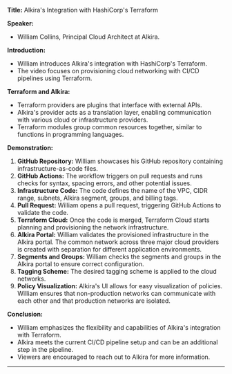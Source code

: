 **Title:** Alkira's Integration with HashiCorp's Terraform

**Speaker:** 
- William Collins, Principal Cloud Architect at Alkira.

**Introduction:**
- William introduces Alkira's integration with HashiCorp's Terraform.
- The video focuses on provisioning cloud networking with CI/CD pipelines using Terraform.

**Terraform and Alkira:**
- Terraform providers are plugins that interface with external APIs. 
- Alkira's provider acts as a translation layer, enabling communication with various cloud or infrastructure providers.
- Terraform modules group common resources together, similar to functions in programming languages.

**Demonstration:**
1. **GitHub Repository:** William showcases his GitHub repository containing infrastructure-as-code files.
2. **GitHub Actions:** The workflow triggers on pull requests and runs checks for syntax, spacing errors, and other potential issues.
3. **Infrastructure Code:** The code defines the name of the VPC, CIDR range, subnets, Alkira segment, groups, and billing tags.
4. **Pull Request:** William opens a pull request, triggering GitHub Actions to validate the code.
5. **Terraform Cloud:** Once the code is merged, Terraform Cloud starts planning and provisioning the network infrastructure.
6. **Alkira Portal:** William validates the provisioned infrastructure in the Alkira portal. The common network across three major cloud providers is created with separation for different application environments.
7. **Segments and Groups:** William checks the segments and groups in the Alkira portal to ensure correct configuration.
8. **Tagging Scheme:** The desired tagging scheme is applied to the cloud networks.
9. **Policy Visualization:** Alkira's UI allows for easy visualization of policies. William ensures that non-production networks can communicate with each other and that production networks are isolated.

**Conclusion:**
- William emphasizes the flexibility and capabilities of Alkira's integration with Terraform.
- Alkira meets the current CI/CD pipeline setup and can be an additional step in the pipeline.
- Viewers are encouraged to reach out to Alkira for more information.

---
